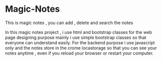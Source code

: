 # Magic-Notes
This is magic notes , you can add , delete and search the notes 

In this magic notes project , i use html and bootstrap classes for the web page designing purpose mainly i use simple bootstrap 
classes so that everyone can understand easily.
For the backend purpose i use javascript only and the notes store in the crome locastorage so that you can see your notes anytime , even 
if you reload your browser or restart your computer.
